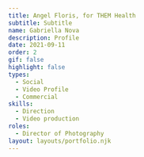 ```yaml
---
title: Angel Floris, for THEM Health
subtitle: Subtitle
name: Gabriella Nova
description: Profile
date: 2021-09-11
order: 2
gif: false
highlight: false
types:
  - Social 
  - Video Profile  
  - Commercial 
skills:
  - Direction
  - Video production 
roles:
  - Director of Photography
layout: layouts/portfolio.njk
---
```


